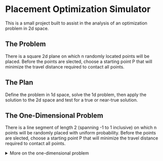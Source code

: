 # Placement Optimization Simulator

This is a small project built to assist in the analysis of an optimization problem in 2d space.

## The Problem

There is a square 2d plane on which n randomly located points will be placed. Before the points are slected, choose a starting point P that will minimize the travel distance required to contact all points.

## The Plan

Define the problem in 1d space, solve the 1d problem, then apply the solution to the 2d space and test for a true or near-true solution.


## The One-Dimensional Problem

There is a line segment of length 2 (spanning -1 to 1 inclusive) on which n points will be randomly placed with uniform probability. Before the points are slected, choose a starting point P that will minimize the travel distance required to contact all points.

<details>
<summary>
More on the one-dimensional problem
</summary>

<br/>

### The One-Dimensional Assumptions

At n = 1, the center of the line segment (P = 0) is the optimal solution.

At n = 2, the center of the line segment (P = 0) is still the optimal solution.

As n increases, the optimal solutions are found closer and closer to the ends of the line segment.

As n approaches infinity, the optimal solutions are found at the ends of the line segment (P = -1 or P = 1).

<br/>

### One-Dimensional Findings

Simulations of n-values from 1-10 generated the following distance-from-center (d) results across a 100,000 iteration-per-step test on a 0.001 width interval step. Each n-value simulation was repeated 10 times, to assist in analyzing the program's precision.

![1-10plt-5-100k-10](https://github.com/user-attachments/assets/c7d45f31-ab1d-4bcd-95eb-dca30071a3f8)

Associated mean and standard deviation for each n-value in sample above.

![1-10stats-5-100k-10-5-5](https://github.com/user-attachments/assets/91fd9519-0509-4d98-9c21-c7989219ceb5)

<br/>

### One-Dimensional Analysis

The one-dimensional simulation produces expected results, with the relatively large standard deviation for n=2 effectively explaining the apparent drift from d=0. There may be an effective description of this curve in the form  $1-\frac{a}{bx-1}$  for  $x\ge2$.
</details>
